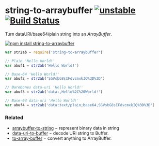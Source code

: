 # string-to-arraybuffer [![unstable](https://img.shields.io/badge/stability-unstable-orange.svg)](http://github.com/badges/stability-badges) [![Build Status](https://img.shields.io/travis/dfcreative/string-to-arraybuffer.svg)](https://travis-ci.org/dfcreative/string-to-arraybuffer)

Turn dataURI/base64/plain string into an _ArrayBuffer_.

[![npm install string-to-arraybuffer](https://nodei.co/npm/string-to-arraybuffer.png?mini=true)](https://npmjs.org/package/string-to-arraybuffer/)

```js
var str2ab = require('string-to-arraybuffer')

// Plain 'Hello World!'
var abuf1 = str2ab('Hello World!')

// Base-64 'Hello World!'
var abuf2 = str2ab('SGVsbG8sIFdvcmxkIQ%3D%3D')

// Barebones data-uri 'Hello World!'
var abuf3 = str2ab('data:,Hello%2C%20World!')

// Base-64 data-uri 'Hello World!'
var abuf4 = str2ab('data:text/plain;base64,SGVsbG8sIFdvcmxkIQ%3D%3D')
```

### Related

* [arraybuffer-to-string](https://github.com/dfcreative/arraybuffer-to-string) − represent binary data in string
* [data-uri-to-buffer](https://www.npmjs.com/package/data-uri-to-buffer) − decode URI string to Buffer.
* [to-array-buffer](https://www.npmjs.com/package/to-array-buffer) − convert anything to ArrayBuffer.
